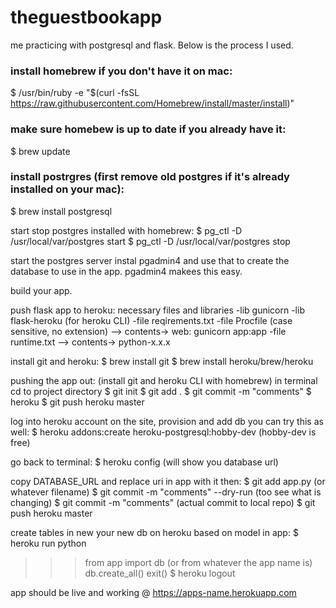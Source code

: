 # theguestbookapp
me practicing with postgresql and flask. Below is the process I used.

### install homebrew if you don't have it on mac:
$ /usr/bin/ruby -e "$(curl -fsSL https://raw.githubusercontent.com/Homebrew/install/master/install)"

### make sure homebew is up to date if you already have it:
$ brew update

### install postrgres (first remove old postgres if it's already installed on your mac):
$ brew install postgresql

start stop postgres installed with homebrew:
$ pg_ctl -D /usr/local/var/postgres start
$ pg_ctl -D /usr/local/var/postgres stop

start the postgres server
instal pgadmin4 and use that to create the database to use in the app. pgadmin4 makees this easy.

build your app.

push flask app to heroku:
necessary files and libraries
-lib gunicorn
-lib flask-heroku (for heroku CLI)
-file reqirements.txt
-file Procfile (case sensitive, no extension) --> contents-> web: gunicorn app:app
-file runtime.txt --> contents-> python-x.x.x

install git and heroku:
$ brew install git
$ brew install heroku/brew/heroku

pushing the app out:
(install git and heroku CLI with homebrew)
in terminal cd to project directory
$ git init
$ git add .
$ git commit -m "comments"
$ heroku
$ git push heroku master

log into heroku account on the site, provision and add db
you can try this as well:
$ heroku addons:create heroku-postgresql:hobby-dev (hobby-dev is free)

go back to terminal:
$ heroku config (will show you database url)

copy DATABASE_URL and replace uri in app with it then:
$ git add app.py (or whatever filename)
$ git commit -m "comments" --dry-run (too see what is changing)
$ git commit -m "comments" (actual commit to local repo)
$ git push heroku master

create tables in new your new db on heroku based on model in app:
$ heroku run python
>>> from app import db (or from whatever the app name is)
>>> db.create_all()
>>> exit()
$ heroku logout

app should be live and working @ https://apps-name.herokuapp.com
